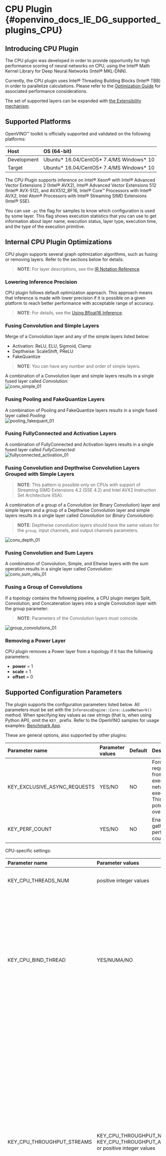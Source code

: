 CPU Plugin {#openvino_docs_IE_DG_supported_plugins_CPU}
=======

## Introducing CPU Plugin
The CPU plugin was developed in order to provide opportunity for high performance scoring of neural networks on CPU, using the Intel® Math Kernel Library for Deep Neural Networks (Intel® MKL-DNN).

Currently, the CPU plugin uses Intel® Threading Building Blocks (Intel® TBB) in order to parallelize calculations. Please refer to the [Optimization Guide](../../optimization_guide/dldt_optimization_guide.md) for associated performance considerations.

The set of supported layers can be expanded with [the Extensibility mechanism](../Extensibility_DG/Intro.md).

## Supported Platforms

OpenVINO™ toolkit is officially supported and validated on the following platforms:

| Host              | OS (64-bit)                              |
| :---              | :---                                     |
| Development       | Ubuntu* 16.04/CentOS* 7.4/MS Windows* 10 |
| Target            | Ubuntu* 16.04/CentOS* 7.4/MS Windows* 10 |

The CPU Plugin supports inference on Intel® Xeon® with Intel® Advanced Vector Extensions 2 (Intel® AVX2), Intel® Advanced Vector Extensions 512 (Intel® AVX-512), and AVX512_BF16, Intel® Core™
Processors with Intel® AVX2, Intel Atom® Processors with Intel® Streaming SIMD Extensions (Intel® SSE).

You can use `-pc` the flag for samples to know which configuration is used by some layer.
This flag shows execution statistics that you can use to get information about layer name,
execution status, layer type, execution time, and the type of the execution primitive.

## Internal CPU Plugin Optimizations

CPU plugin supports several graph optimization algorithms, such as fusing or removing layers.
Refer to the sections below for details.

> **NOTE**: For layer descriptions, see the [IR Notation Reference](../../ops/opset.md).

### Lowering Inference Precision

CPU plugin follows default optimization approach. This approach means that inference is made with lower precision if it is possible on a given platform to reach better performance with acceptable range of accuracy.

> **NOTE**: For details, see the [Using Bfloat16 Inference](../Bfloat16Inference.md).

### Fusing Convolution and Simple Layers

Merge of a Convolution layer and any of the simple layers listed below:
- Activation: ReLU, ELU, Sigmoid, Clamp
- Depthwise: ScaleShift, PReLU
- FakeQuantize

> **NOTE**: You can have any number and order of simple layers.

A combination of a Convolution layer and simple layers results in a single fused layer called 
*Convolution*:    
![conv_simple_01]


### Fusing Pooling and FakeQuantize Layers

A combination of Pooling and FakeQuantize layers results in a single fused layer called *Pooling*:  
![pooling_fakequant_01]

### Fusing FullyConnected and Activation Layers

A combination of FullyConnected and Activation layers results in a single fused layer called 
*FullyConnected*:    
![fullyconnected_activation_01]


### Fusing Convolution and Depthwise Convolution Layers Grouped with Simple Layers

> **NOTE**: This pattern is possible only on CPUs with support of Streaming SIMD Extensions 4.2 
> (SSE 4.2) and Intel AVX2 Instruction Set Architecture (ISA).

A combination of a group of a Convolution (or Binary Convolution) layer and simple layers and a group of a Depthwise Convolution
layer and simple layers results in a single layer called *Convolution* (or *Binary Convolution*):
> **NOTE**: Depthwise convolution layers should have the same values for the `group`, input channels, and output channels parameters.

![conv_depth_01]

### Fusing Convolution and Sum Layers

A combination of Convolution, Simple, and Eltwise layers with the sum operation results in a single layer called  *Convolution*:  
![conv_sum_relu_01]

### Fusing a Group of Convolutions

If a topology contains the following pipeline, a CPU plugin merges Split, Convolution, and Concatenation layers  into a single Convolution layer with the group parameter:   
> **NOTE**: Parameters of the Convolution layers must coincide.

![group_convolutions_01]

### Removing a Power Layer

CPU plugin removes a Power layer from a topology if it has the following parameters:
  - <b>power</b> = 1
  - <b>scale</b> = 1
  - <b>offset</b> = 0

  
## Supported Configuration Parameters

The plugin supports the configuration parameters listed below.
All parameters must be set with the <code>InferenceEngine::Core::LoadNetwork()</code> method.
When specifying key values as raw strings (that is, when using Python API), omit the `KEY_` prefix.
Refer to the OpenVINO samples for usage examples: [Benchmark App](../../../inference-engine/samples/benchmark_app/README.md).

These are general options, also supported by other plugins:

| Parameter name                  | Parameter values      | Default            | Description                                                                                                                  |
| :---                            | :---                  | :---               | :----------------------------------------------------------------------------------------------------------------------------|
| KEY_EXCLUSIVE_ASYNC_REQUESTS    | YES/NO                | NO                 | Forces async requests (also from different executable networks) to execute serially. This prevents potential oversubscription|
| KEY_PERF_COUNT                  | YES/NO                | NO                 | Enables gathering performance counters                                                                                       |

CPU-specific settings:

| Parameter name              | Parameter values      | Default            | Description                                               |
| :---                        | :---                  | :---               | :--- |
| KEY_CPU_THREADS_NUM         | positive integer values| 0                 | Specifies the number of threads that CPU plugin should use for inference. Zero (default) means using all (logical) cores|
| KEY_CPU_BIND_THREAD         | YES/NUMA/NO           | YES                | Binds inference threads to CPU cores. 'YES' (default) binding option maps threads to cores - this works best for static/synthetic scenarios like benchmarks. The 'NUMA' binding is more relaxed, binding inference threads only to NUMA nodes, leaving further scheduling to specific cores to the OS. This option might perform better in the real-life/contended scenarios. Note that for the latency-oriented cases (single execution stream, see below) both YES and NUMA options limit number of inference threads to the number of hardware cores (ignoring hyper-threading) on the multi-socket machines. |
| KEY_CPU_THROUGHPUT_STREAMS  | KEY_CPU_THROUGHPUT_NUMA, KEY_CPU_THROUGHPUT_AUTO, or positive integer values| 1 | Specifies number of CPU "execution" streams for the throughput mode. Upper bound for the number of inference requests that can be executed simultaneously. All available CPU cores are evenly distributed between the streams. The default value is 1, which implies latency-oriented behavior with all available cores processing requests one by one.<br>KEY_CPU_THROUGHPUT_NUMA creates as many streams as needed to accommodate NUMA and avoid associated penalties.<br>KEY_CPU_THROUGHPUT_AUTO creates bare minimum of streams to improve the performance; this is the most portable option if you don't know how many cores your target machine has (and what would be the optimal number of streams). Note that your application should provide enough parallel slack (for example, run many inference requests) to leverage the throughput mode. <br> Non negative integer value creates the requested number of streams. If number of streams is 0 no internal streams is created and users threads are interpreted as stream master threads|
| KEY_ENFORCE_BF16            | YES/NO| YES | The name for setting to execute in bfloat16 precision whenever it is possible. This option lets plugin know to downscale the precision where it sees performance benefits from bfloat16 execution. Such option does not guarantee accuracy of the network, you need to verify the accuracy in this mode separately, based on performance and accuracy results. It should be your decision whether to use this option or not. |

> **NOTE**: To disable all internal threading use fallowing set of configuration parameters: KEY_CPU_THROUGHPUT_STREAMS=0, KEY_CPU_THREADS_NUM=1, KEY_CPU_BIND_THREAD=NO

## See Also
* [Supported Devices](Supported_Devices.md)

[mkldnn_group_conv]: ../img/mkldnn_group_conv.png
[mkldnn_conv_sum]: ../img/mkldnn_conv_sum.png
[mkldnn_conv_sum_result]: ../img/mkldnn_conv_sum_result.png
[conv_simple_01]: ../img/conv_simple_01.png
[pooling_fakequant_01]: ../img/pooling_fakequant_01.png
[fullyconnected_activation_01]: ../img/fullyconnected_activation_01.png
[conv_depth_01]: ../img/conv_depth_01.png
[group_convolutions_01]: ../img/group_convolutions_01.png
[conv_sum_relu_01]: ../img/conv_sum_relu_01.png
